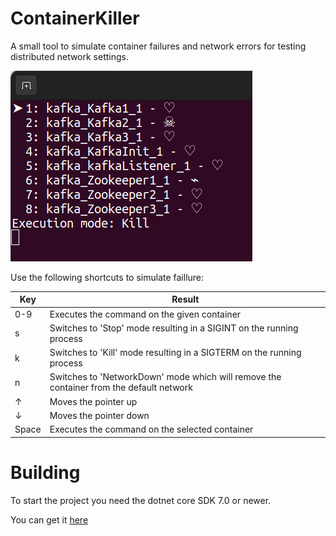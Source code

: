 # ContainerKiller
A small tool to simulate container failures and network errors for testing distributed network settings.

![container killer screenshot](images/screenshot.png "Screenshot")

Use the following shortcuts to simulate faillure:

| Key   | Result                                                                                  |
|-------|-----------------------------------------------------------------------------------------|
| 0-9   | Executes the command on the given container                                             |
| s     | Switches to 'Stop' mode resulting in a SIGINT on the running process                    |
| k     | Switches to 'Kill' mode resulting in a SIGTERM on the running process                   |
| n     | Switches to 'NetworkDown' mode which will remove the container from the default network |
| ↑     | Moves the pointer up                                                                    |
| ↓     | Moves the pointer down                                                                  |
| Space | Executes the command on the selected container                                          |

# Building
To start the project you need the dotnet core SDK 7.0 or newer.

You can get it [here](https://dotnet.microsoft.com/download)
